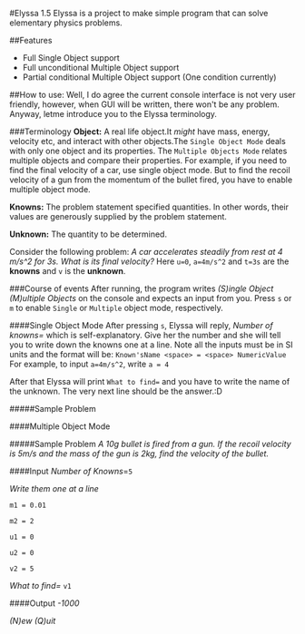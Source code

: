 #Elyssa 1.5
Elyssa is a project to make simple program that can solve elementary physics problems.

##Features
- Full Single Object support
- Full unconditional Multiple Object support
- Partial conditional Multiple Object support (One condition currently)

##How to use:
Well, I do agree the current console interface is not very user friendly, however, when GUI will be written, there won't be any problem. Anyway, letme introduce you to the Elyssa terminology.

###Terminology
**Object:** A real life object.It *might* have mass, energy, velocity etc, and interact with other objects.The `Single Object Mode` deals with only one object and its properties. The `Multiple Objects Mode` relates multiple objects and compare their properties. For example, if you need to find the final velocity of a car, use single object mode. But to find the recoil velocity of a gun from the momentum of the bullet fired, you have to enable multiple object mode.

**Knowns:** The problem statement specified quantities. In other words, their values are generously supplied by the problem statement.

**Unknown:** The quantity to be determined.

Consider the following problem: *A car accelerates steadily from rest at 4 m/s^2 for 3s. What is its final velocity?*
Here `u=0`, `a=4m/s^2` and `t=3s` are the **knowns** and `v` is the **unknown**.

###Course of events
After running, the program writes *(S)ingle Object   (M)ultiple Objects* on the console and expects an input from you. Press `s` or `m` to  enable `Single` or `Multiple` object mode, respectively. 

####Single Object Mode
After pressing `s`, Elyssa will reply, *Number of knowns=* which is self-explanatory. Give her the number and she will tell you to write down the knowns one at a line. Note all the inputs must be in SI units and the format will be: `Known'sName <space> = <space> NumericValue`
For example, to input `a=4m/s^2`, write `a = 4`

After that Elyssa will print `What to find=` and you have to write the name of the unknown.
The very next line should be the answer.:D

#####Sample Problem

####Multiple Object Mode

#####Sample Problem
*A 10g bullet is fired from a gun. If the recoil velocity is 5m/s and the mass of the gun is 2kg, find the velocity of the bullet.*

####Input
*Number of Knowns*=`5`

*Write them one at a line*

`m1 = 0.01`

`m2 = 2`

`u1 = 0`

`u2 = 0`

`v2 = 5`

*What to find=* `v1`

####Output
*-1000*



*(N)ew (Q)uit*
